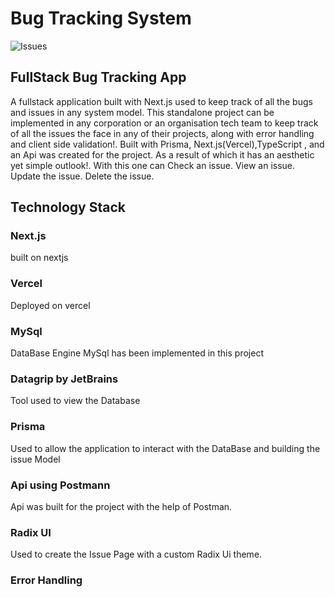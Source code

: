 # Bug Tracking System
![Issues](https://i.ibb.co/F5Whgnr/bugtracker.png)

## FullStack Bug Tracking App

A fullstack application built with Next.js used to keep track of all the bugs and issues in any system model. This standalone project can be implemented in any corporation or an organisation tech team to keep track of all the issues the face in any of their projects, along with error handling and client side validation!. Built with Prisma, Next.js(Vercel),TypeScript , and an Api was created for the project. As a result of which it has an aesthetic yet simple outlook!.
With this one can 
Check an issue.
View an issue.
Update the issue.
Delete the issue.


##   Technology Stack
### Next.js
built on nextjs 
###  Vercel
Deployed on vercel
### MySql
DataBase Engine 
MySql has been implemented in this project
### Datagrip by JetBrains
Tool used to view the Database
### Prisma
Used to allow the application to interact with the DataBase and building the issue Model
### Api using Postmann
Api was built for the project with the help of Postman.
### Radix UI
Used to create the Issue Page with a custom Radix Ui theme.
### Error Handling





